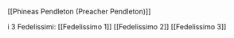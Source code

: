[[Phineas Pendleton (Preacher Pendleton)]]

i 3 Fedelissimi:
[[Fedelissimo 1]]
[[Fedelissimo 2]]
[[Fedelissimo 3]]
